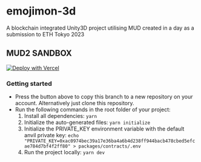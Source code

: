 # emojimon-3d

A blockchain integrated Unity3D project utilising MUD created in a day as a submission to ETH Tokyo 2023

## MUD2 SANDBOX

[![Deploy with Vercel](https://vercel.com/button)](https://vercel.com/new/clone?repository-url=https%3A%2F%2Fgithub.com%2Flatticexyz%2Fv2sandbox&env=VITE_CHAIN_ID&envDescription=The%20VITE_CHAIN_ID%20environment%20variable%20is%20used%20to%20determine%20the%20chain%20deployment%20to%20link%20to%20the%20client%20by%20default.&project-name=mud2-project&repository-name=mud2-project&redirect-url=https%3A%2F%2Flatticexyz.notion.site%2FMUD-v2-Documentation-cd478ea455af46e7b245f7387deb9a9a&root-directory=packages%2Fclient)

### Getting started

- Press the button above to copy this branch to a new repository on your account. Alternatively just clone this repository.
- Run the following commands in the root folder of your project:
  1. Install all dependencies: `yarn`
  2. Initialize the auto-generated files: `yarn initialize`
  3. Initialize the PRIVATE_KEY environment variable with the default anvil private key: `echo "PRIVATE_KEY=0xac0974bec39a17e36ba4a6b4d238ff944bacb478cbed5efcae784d7bf4f2ff80" > packages/contracts/.env`
  4. Run the project locally: `yarn dev`
